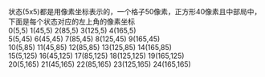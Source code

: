 状态(5x5)都是用像素坐标表示的，一个格子50像素，正方形40像素且中部局中，下面是每个状态对应的左上角的像素坐标  
0(5,5)      1(45,5)        2(85,5)         3(125,5)         4(165,5)  
5(5,45)     6(45,45)       7(85,45)        8(125,45)        9(165,45)  
10(5,85)    11(45,85)      12(85,85)       13(125,85)       14(165,85)  
15(5,125)   16(45,125)     17(85,125)      18(125,125)      19(165,125)  
20(5,165)   21(45,165)     22(85,165)      23(125,165)      24(165,165)  
